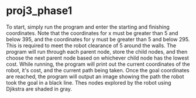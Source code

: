 # proj3_phase1

To start, simply run the program and enter the starting and finishing coordinates. Note that the coordinates for x must be greater than 5 and below 395, and the coordinates for y must be greater than 5 and below 295. This is required to meet the robot clearance of 5 around the walls. The program will run through each parent node, store the child nodes, and then choose the next parent node based on whichever child node has the lowest cost. While running, the program will print out the current coordinates of the robot, it's cost, and the current path being taken. Once the goal coordinates are reached, the program will output an image showing the path the robot took the goal in a black line. Thes nodes explored by the robot using Djikstra are shaded in gray.
